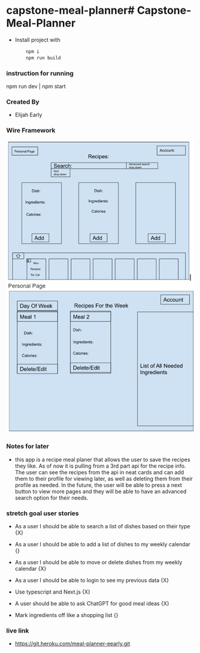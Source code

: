 # capstone-meal-planner# Capstone-Meal-Planner

- Install project with
    ```bash
        npm i
        npm run build
    ```
### instruction for running

npm run dev | npm start

### Created By

- Elijah Early

### Wire Framework

![Wire Framework](/meal-planner/img/front-page.png)
![Wire Framework](/meal-planner/img/user-page.png)

### Notes for later

- this app is a recipe meal planer that allows the user to save the recipes they like. As of now it is pulling from a 3rd part api for the recipe info. The user can see the recipes from the api in neat cards and can add them to their profile for viewing later, as well as deleting them from their profile as needed. In the future, the user will be able to press a next button to view more pages and they will be able to have an advanced search option for their needs. 

### stretch goal user stories

- As a user I should be able to search a list of dishes based on their type {X}

- As a user I should be able to add a list of dishes to my weekly calendar {}

- As a user I should be able to move or delete dishes from my weekly calendar {X} 

- As a user I should be able to login to see my previous data {X}

- Use typescript and Next.js {X}

- A user should be able to ask ChatGPT for good meal ideas {X}

- Mark ingredients off like a shopping list {}


### live link

- https://git.heroku.com/meal-planner-eearly.git